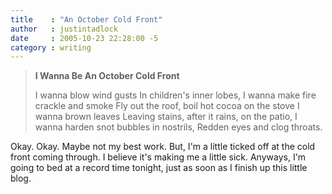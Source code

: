 ```yaml
---
title    : "An October Cold Front"
author   : justintadlock
date     : 2005-10-23 22:28:00 -5
category : writing
---
```


<blockquote class="quote">
<strong>I Wanna Be An October Cold Front</strong>

I wanna blow wind gusts
In children's inner lobes,
I wanna make fire crackle and smoke
Fly out the roof, boil hot cocoa on the stove
I wanna brown leaves
Leaving stains, after it rains, on the patio,
I wanna harden snot bubbles in nostrils,
Redden eyes and clog throats.
</blockquote>

Okay.  Okay.  Maybe not my best work.  But, I'm a little ticked off at the cold front coming through.  I believe it's making me a little sick.  Anyways, I'm going to bed at a record time tonight, just as soon as I finish up this little blog.
